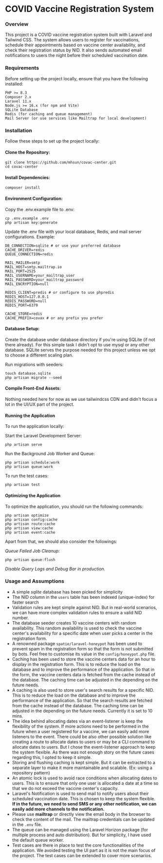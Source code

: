 # COVID Vaccine Registration System

### Overview
This project is a COVID vaccine registration system built with Laravel and Tailwind CSS. The system allows users to register for vaccinations, schedule their appointments based on vaccine center availability, and check their registration status by NID. It also sends automated email notifications to users the night before their scheduled vaccination date.

### Requirements
Before setting up the project locally, ensure that you have the following installed:
````
PHP >= 8.3
Composer 2.x
Laravel 11.x
Node.js >= 16.x (for npm and Vite)
SQLite Database
Redis (for caching and queue management)
Mail Server (or use services like Mailtrap for local development)
````

### Installation
Follow these steps to set up the project locally:

#### Clone the Repository:

````
git clone https://github.com/mhsun/covac-center.git
cd covac-center
````

#### Install Dependencies:
````
composer install
````
#### Environment Configuration:

Copy the .env.example file to .env:

````
cp .env.example .env
php artisan key:generate
````

Update the .env file with your local database, Redis, and mail server configurations.
Example:

````
DB_CONNECTION=sqlite # or use your preferred database
CACHE_DRIVER=redis
QUEUE_CONNECTION=redis

MAIL_MAILER=smtp
MAIL_HOST=smtp.mailtrap.io
MAIL_PORT=2525
MAIL_USERNAME=your_mailtrap_user
MAIL_PASSWORD=your_mailtrap_password
MAIL_ENCRYPTION=null

REDIS_CLIENT=predis # or configure to use phpredis
REDIS_HOST=127.0.0.1
REDIS_PASSWORD=null
REDIS_PORT=6379

CACHE_STORE=redis
CACHE_PREFIX=covax # or any prefix you prefer
````

#### Database Setup:

Create the database under database directory if you're using SQLite (if not there already).
For this simple task I didn't opt to use mysql or any other database. 
SQLite serves the purpose needed for this project unless we opt to choose a 
different scaling plan.

Run migrations with seeders:

````
touch database.sqlite
php artisan migrate --seed
````
#### Compile Front-End Assets:

Nothing needed here for now as we use tailwindcss CDN and didn't focus a lot
in the UI/UX part of the project.

#### Running the Application
To run the application locally:

Start the Laravel Development Server:

````
php artisan serve
````
Run the Background Job Worker and Queue:
````
php artisan schedule:work
php artisan queue:work
````

To run the test cases:
````
php artisan test
````

#### Optimizing the Application

To optimize the application, you should run the following commands:

````
php artisan optimize
php artisan config:cache
php artisan route:cache
php artisan view:cache
php artisan event:cache
````

Apart from that, we should also consider the followings:

_Queue Failed Job Cleanup:_
````
php artisan queue:flush
````

_Disable Query Logs and Debug Bar in production._

### Usage and Assumptions

- A simple _sqlite_ database has been picked for simplicity
- The NID column in the ``users`` table has been indexed (unique-index) for faster search
- Validation rules are kept simple against NID. But in real-world scenarios, we can have more complex validation rules to ensure a valid NID number.
- The database seeder creates 10 vaccine centers with random availability. This random availability is used to check the vaccine center's availability for a specific date when user picks a center in the registration form.
- A renowned package `spatie/laravel-honeypot` has been used to prevent spam in the registration form so that the form is not submitted by bots. Feel free to customise its value in the `config/honeypot.php` file.
- Caching has been used to store the vaccine centers data for an hour to display in the registration form. This is to reduce the load on the database and to improve the performance of the application. So that in the form, the vaccine centers data is fetched from the cache instead of the database. The caching time can be adjusted in the depending on the future needs.
- A caching is also used to store user's search results for a specific NID. This is to reduce the load on the database and to improve the performance of the application. So that the search results are fetched from the cache instead of the database. The caching time can be adjusted in the depending on the future needs. Currently it is set to 10 mins.
- The idea behind allocating dates via an event-listener is keep the flexibility of the system. If more actions need to be performed in the future when a user registered for a vaccine, we can easily add more listeners to the event. There could be also other possible solution like creating a route to allocate dates to users or may be a CLI command to allocate dates to users. But I chose the event-listener approach to keep the system flexible. As there was not enough story on the future cases regarding this, I opted to keep it simple.
- Storing and flushing caching is kept simple. But it can be extracted to a separate layer to make it more maintainable and scalable. (Ex: using a repository pattern)
- An atomic lock is used to avoid race conditions when allocating dates to users. This is to ensure that only one user is allocated a date at a time so that we do not exceed the vaccine center's capacity.
- Laravel's Notification is used to send mail to notify users about their scheduled vaccination date. This is chosen to keep the system flexible. **If in the future, we need to send SMS or any other notification, we can easily add more channels to the notification.**
- Please use **mailtrap** or directly view the email body in the browser to check the content of the mail. The mailtrap credentials can be updated in the `.env` file.
- The queue can be managed using the Laravel Horizon package (for multiple process and auto distribution). But for simplicity, I have used the default queue worker.
- Test cases are there in place to test the core functionalities of the application. We avoided testing the UI part as it is not the main focus of the project. The test cases can be extended to cover more scenarios.

